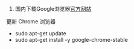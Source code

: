 1. 国内下载Google浏览器[官方网站](https://www.google.cn/chrome/index.html)

更新 Chrome 浏览器
- sudo apt-get update
- sudo apt-get install -y google-chrome-stable